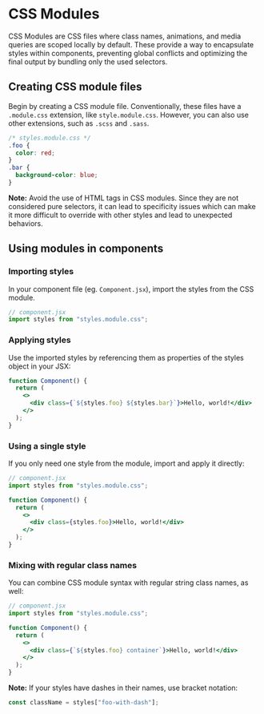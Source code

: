 # CSS Modules

CSS Modules are CSS files where class names, animations, and media queries are
scoped locally by default. These provide a way to encapsulate styles within
components, preventing global conflicts and optimizing the final output by
bundling only the used selectors.

## Creating CSS module files

Begin by creating a CSS module file. Conventionally, these files have a
`.module.css` extension, like `style.module.css`. However, you can also use
other extensions, such as `.scss` and `.sass`.

```css
/* styles.module.css */
.foo {
  color: red;
}
.bar {
  background-color: blue;
}
```

**Note:** Avoid the use of HTML tags in CSS modules. Since they are not
considered pure selectors, it can lead to specificity issues which can make it
more difficult to override with other styles and lead to unexpected behaviors.

## Using modules in components

### Importing styles

In your component file (eg. `Component.jsx`), import the styles from the CSS
module.

```jsx
// component.jsx
import styles from "styles.module.css";
```

### Applying styles

Use the imported styles by referencing them as properties of the styles object
in your JSX:

```jsx
function Component() {
  return (
    <>
      <div class={`${styles.foo} ${styles.bar}`}>Hello, world!</div>
    </>
  );
}
```

### Using a single style

If you only need one style from the module, import and apply it directly:

```jsx
// component.jsx
import styles from "styles.module.css";

function Component() {
  return (
    <>
      <div class={styles.foo}>Hello, world!</div>
    </>
  );
}
```

### Mixing with regular class names

You can combine CSS module syntax with regular string class names, as well:

```jsx
// component.jsx
import styles from "styles.module.css";

function Component() {
  return (
    <>
      <div class={`${styles.foo} container`}>Hello, world!</div>
    </>
  );
}
```

**Note:** If your styles have dashes in their names, use bracket notation:

```jsx
const className = styles["foo-with-dash"];
```
